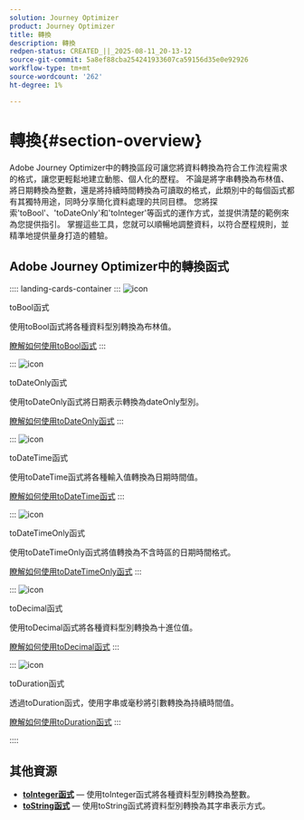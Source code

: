 ```yaml
---
solution: Journey Optimizer
product: Journey Optimizer
title: 轉換
description: 轉換
redpen-status: CREATED_||_2025-08-11_20-13-12
source-git-commit: 5a8ef88cba254241933607ca59156d35e0e92926
workflow-type: tm+mt
source-wordcount: '262'
ht-degree: 1%

---
```



# 轉換{#section-overview}

Adobe Journey Optimizer中的轉換區段可讓您將資料轉換為符合工作流程需求的格式，讓您更輕鬆地建立動態、個人化的歷程。 不論是將字串轉換為布林值、將日期轉換為整數，還是將持續時間轉換為可讀取的格式，此類別中的每個函式都有其獨特用途，同時分享簡化資料處理的共同目標。 您將探索&#39;toBool&#39;、&#39;toDateOnly&#39;和&#39;toInteger&#39;等函式的運作方式，並提供清楚的範例來為您提供指引。 掌握這些工具，您就可以順暢地調整資料，以符合歷程規則，並精準地提供量身打造的體驗。

## Adobe Journey Optimizer中的轉換函式

:::: landing-cards-container
:::
![icon](https://cdn.experienceleague.adobe.com/icons/code-branch.svg?lang=zh-Hant)

toBool函式

使用toBool函式將各種資料型別轉換為布林值。

[瞭解如何使用toBool函式](../using/building-journeys/functions/functiontobool.md)
:::

:::
![icon](https://cdn.experienceleague.adobe.com/icons/code-branch.svg?lang=zh-Hant)

toDateOnly函式

使用toDateOnly函式將日期表示轉換為dateOnly型別。

[瞭解如何使用toDateOnly函式](../using/building-journeys/functions/functiontodateonly.md)
:::

:::
![icon](https://cdn.experienceleague.adobe.com/icons/code-branch.svg?lang=zh-Hant)

toDateTime函式

使用toDateTime函式將各種輸入值轉換為日期時間值。

[瞭解如何使用toDateTime函式](../using/building-journeys/functions/functiontodatetime.md)
:::

:::
![icon](https://cdn.experienceleague.adobe.com/icons/code-branch.svg?lang=zh-Hant)

toDateTimeOnly函式

使用toDateTimeOnly函式將值轉換為不含時區的日期時間格式。

[瞭解如何使用toDateTimeOnly函式](../using/building-journeys/functions/functiontodatetimeonly.md)
:::

:::
![icon](https://cdn.experienceleague.adobe.com/icons/code-branch.svg?lang=zh-Hant)

toDecimal函式

使用toDecimal函式將各種資料型別轉換為十進位值。

[瞭解如何使用toDecimal函式](../using/building-journeys/functions/functiontodecimal.md)
:::

:::
![icon](https://cdn.experienceleague.adobe.com/icons/code-branch.svg?lang=zh-Hant)

toDuration函式

透過toDuration函式，使用字串或毫秒將引數轉換為持續時間值。

[瞭解如何使用toDuration函式](../using/building-journeys/functions/functiontoduration.md)
:::

::::


## 其他資源

- **[toInteger函式](../using/building-journeys/functions/functiontointeger.md)** — 使用toInteger函式將各種資料型別轉換為整數。
- **[toString函式](../using/building-journeys/functions/functiontostring.md)** — 使用toString函式將資料型別轉換為其字串表示方式。
